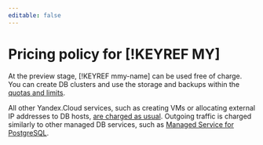 ```yaml
---
editable: false
---
```

# Pricing policy for [!KEYREF MY]

At the preview stage, [!KEYREF mmy-name] can be used free of charge. You can create DB clusters and use the storage and backups within the [quotas and limits](concepts/limits.md).

All other Yandex.Cloud services, such as creating VMs or allocating external IP addresses to DB hosts, [are charged as usual](../billing/pricing.md). Outgoing traffic is charged similarly to other managed DB services, such as [Managed Service for PostgreSQL](../managed-postgresql/pricing.md#prices-traffic).

